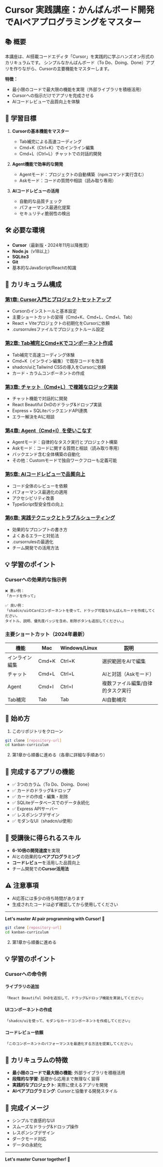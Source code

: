 # Cursor 実践講座：かんばんボード開発でAIペアプログラミングをマスター

## 📚 概要

本講座は、AI搭載コードエディタ「Cursor」を実践的に学ぶハンズオン形式のカリキュラムです。
シンプルなかんばんボード（To Do、Doing、Done）アプリを作りながら、Cursorの主要機能をマスターします。

**特徴：**
- 最小限のコードで最大限の機能を実現（外部ライブラリを積極活用）
- Cursorへの指示だけでアプリを完成させる
- AIコードレビューで品質向上を体験

## 🎯 学習目標

1. **Cursorの基本機能をマスター**
   - Tab補完による高速コーディング
   - Cmd+K（Ctrl+K）でのインライン編集
   - Cmd+L（Ctrl+L）チャットでの対話的開発

2. **Agent機能で効率的な開発**
   - Agentモード：プロジェクトの自動構築（npmコマンド実行含む）
   - Askモード：コードの質問や相談（読み取り専用）

3. **AIコードレビューの活用**
   - 自動的な品質チェック
   - パフォーマンス最適化提案
   - セキュリティ脆弱性の検出

## 🛠 必要な環境

- **Cursor**（最新版・2024年11月以降推奨）
- **Node.js**（v18以上）
- **SQLite3**
- **Git**
- 基本的なJavaScript/Reactの知識

## 📖 カリキュラム構成

### [第1章: Cursor入門とプロジェクトセットアップ](./chapter1_setup.md)
- Cursorのインストールと基本設定
- 主要ショートカットの習得（Cmd+K、Cmd+L、Cmd+I、Tab）
- React + Viteプロジェクトの初期化をCursorに依頼
- .cursorrulesファイルでプロジェクトルール設定

### [第2章: Tab補完とCmd+Kでコンポーネント作成](./chapter2_components.md)
- Tab補完で高速コーディング体験
- Cmd+K（インライン編集）で既存コードを改善
- shadcn/uiとTailwind CSSの導入をCursorに依頼
- カード・カラムコンポーネントの作成

### [第3章: チャット（Cmd+L）で複雑なロジック実装](./chapter3_chat.md)
- チャット機能で対話的に開発
- React Beautiful DnDのドラッグ&ドロップ実装
- Express + SQLiteバックエンドAPI連携
- エラー解決をAIに相談

### [第4章: Agent（Cmd+I）を使いこなす](./chapter4_composer.md)
- Agentモード：自律的なタスク実行とプロジェクト構築
- Askモード：コードに関する質問と相談（読み取り専用）
- バックエンド含む全体構築の自動化
- その他：Customモードで独自ワークフローも定義可能

### [第5章: AIコードレビューで品質向上](./chapter5_review.md)
- コード全体のレビューを依頼
- パフォーマンス最適化の適用
- アクセシビリティ改善
- TypeScript型安全性の向上

### [第6章: 実践テクニックとトラブルシューティング](./chapter6_practice.md)
- 効果的なプロンプトの書き方
- よくあるエラーと対処法
- .cursorrulesの最適化
- チーム開発での活用方法

## 💡 学習のポイント

### Cursorへの効果的な指示例

```
❌ 悪い例：
「カードを作って」

✅ 良い例：
「shadcn/uiのCardコンポーネントを使って、ドラッグ可能なかんばんカードを作成してください。
タイトル、説明、優先度バッジを含め、削除ボタンも追加してください。」
```

### 主要ショートカット（2024年最新）

| 機能 | Mac | Windows/Linux | 説明 |
|------|-----|---------------|------|
| インライン編集 | Cmd+K | Ctrl+K | 選択範囲をAIで編集 |
| チャット | Cmd+L | Ctrl+L | AIと対話（Askモード） |
| Agent | Cmd+I | Ctrl+I | 複数ファイル編集/自律的タスク実行 |
| Tab補完 | Tab | Tab | AI自動補完 |

## 🚀 始め方

1. このリポジトリをクローン
```bash
git clone [repository-url]
cd kanban-curriculum
```

2. 第1章から順番に進める（各章に詳細な手順あり）

## 📝 完成するアプリの機能

- ✅ 3つのカラム（To Do、Doing、Done）
- ✅ カードのドラッグ&ドロップ
- ✅ カードの作成・編集・削除
- ✅ SQLiteデータベースでのデータ永続化
- ✅ Express APIサーバー
- ✅ レスポンシブデザイン
- ✅ モダンなUI（shadcn/ui使用）

## 🎉 受講後に得られるスキル

- **6-10倍の開発速度**を実現
- AIとの効果的な**ペアプログラミング**
- **コードレビュー**を活用した品質向上
- チーム開発での**Cursor活用法**

## ⚠️ 注意事項

- AI応答には多少の待ち時間があります
- 生成されたコードは必ず確認してから使用してください

---

**Let's master AI pair programming with Cursor! 🚀**
```bash
git clone [repository-url]
cd kanban-curriculum
```

2. 第1章から順番に進める

## 💡 学習のポイント

### Cursorへの命令例

#### ライブラリの追加
```
「React Beautiful DnDを追加して、ドラッグ&ドロップ機能を実装してください」
```

#### UIコンポーネントの作成
```
「shadcn/uiを使って、モダンなカードコンポーネントを作成してください」
```

#### コードレビュー依頼
```
「このコンポーネントのパフォーマンスを最適化する方法を提案してください」
```

## 📝 カリキュラムの特徴

- **最小限のコードで最大限の機能**: 外部ライブラリを積極活用
- **段階的な学習**: 基礎から応用まで無理なく習得
- **実践的なプロジェクト**: 実際に使えるアプリを開発
- **AIペアプログラミング**: Cursorと協働する開発スタイル

## 🎉 完成イメージ

- シンプルで直感的なUI
- スムーズなドラッグ&ドロップ操作
- レスポンシブデザイン
- ダークモード対応
- データの永続化

---

**Let's master Cursor together! 🚀**